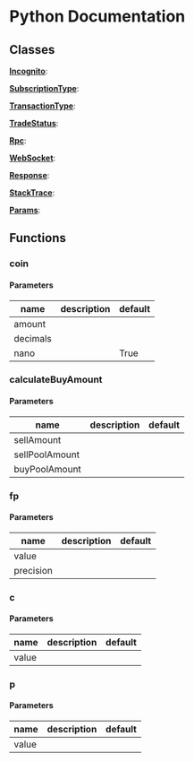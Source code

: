 # Python Documentation

## Classes

**[Incognito](Incognito.md)**: 

**[SubscriptionType](SubscriptionType.md)**: 

**[TransactionType](TransactionType.md)**: 

**[TradeStatus](TradeStatus.md)**: 

**[Rpc](Rpc.md)**: 

**[WebSocket](WebSocket.md)**: 

**[Response](Response.md)**: 

**[StackTrace](StackTrace.md)**: 

**[Params](Params.md)**: 


## Functions

### coin



#### Parameters
name | description | default
--- | --- | ---
amount |  | 
decimals |  | 
nano |  | True





### calculateBuyAmount



#### Parameters
name | description | default
--- | --- | ---
sellAmount |  | 
sellPoolAmount |  | 
buyPoolAmount |  | 





### fp



#### Parameters
name | description | default
--- | --- | ---
value |  | 
precision |  | 





### c



#### Parameters
name | description | default
--- | --- | ---
value |  | 





### p



#### Parameters
name | description | default
--- | --- | ---
value |  | 




